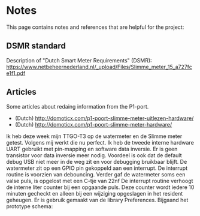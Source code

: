 # Notes
This page contains notes and references that are helpful for the project:

## DSMR standard
Description of "Dutch Smart Meter Requirements" (DSMR):
https://www.netbeheernederland.nl/_upload/Files/Slimme_meter_15_a727fce1f1.pdf

## Articles 
Some articles about redaing information from the P1-port.

 - (Dutch) http://domoticx.com/p1-poort-slimme-meter-uitlezen-hardware/
 - (Dutch) http://domoticx.com/p1-poort-slimme-meter-hardware/




Ik heb deze week mijn TTGO-T3 op de watermeter en de Slimme meter getest. Volgens mij werkt die nu perfect.
Ik heb de tweede interne hardware UART gebruikt met  pin-mapping en software data inversie.
Er is geen transistor voor data inversie meer nodig.
Voordeel is ook dat de default debug USB niet meer in de weg zit en voor debugging bruikbaar blijft.
De watermeter zit op een GPIO pin gekoppeld aan een interrupt. De interrupt routine is voorzien van debouncing.
Verder gaf de watermeter soms een valse puls, is opgelost met een C-tje van 22nf
De interrupt routine verhoogt de interne liter counter bij een opgaande puls. Deze counter wordt iedere 10 minuten gecheckt en alleen bij een wijziging  opgeslagen in het resident geheugen. Er is gebruik gemaakt van de library Preferences.
Bijgaand het prototype schema:
